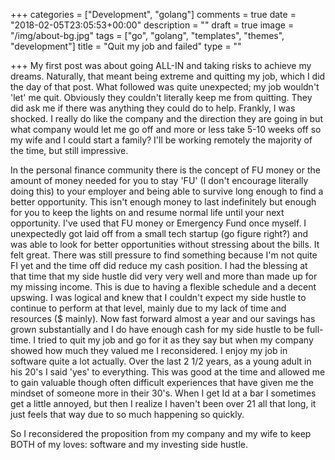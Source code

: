 +++
categories = ["Development", "golang"]
comments = true
date = "2018-02-05T23:05:53+00:00"
description = ""
draft = true
image = "/img/about-bg.jpg"
tags = ["go", "golang", "templates", "themes", "development"]
title = "Quit my job and failed"
type = ""

+++
My first post was about going ALL-IN and taking risks to achieve my dreams. Naturally, that meant being extreme and quitting my job, which I did the day of that post. What followed was quite unexpected; my job wouldn't 'let' me quit. Obviously they couldn't literally keep me from quitting. They did ask me if there was anything they could do to help. Frankly, I was shocked. I really do like the company and the direction they are going in but what company would let me go off and more or less take 5-10 weeks off so my wife and I could start a family? I'll be working remotely the majority of the time, but still impressive.

In the personal finance community there is the concept of FU money or the amount of money needed for you to stay 'FU' (I don't encourage literally doing this) to your employer and being able to survive long enough to find a better opportunity. This isn't enough money to last indefinitely but enough for you to keep the lights on and resume normal life until your next opportunity. I've used that FU money or Emergency Fund once myself. I unexpectedly got laid off from a small tech startup (go figure right?) and was able to look for better opportunities without stressing about the bills. It felt great. There was still pressure to find something because I'm not quite FI yet and the time off did reduce my cash position. I had the blessing at that time that my side hustle did very very well and more than made up for my missing income. This is due to having a flexible schedule and a decent upswing. I was logical and knew that I couldn't expect my side hustle to continue to perform at that level, mainly due to my lack of time and resources ($ mainly). Now fast forward almost a year and our savings has grown substantially and I do have enough cash for my side hustle to be full-time. I tried to quit my job and go for it as they say but when my company showed how much they valued me I reconsidered. I enjoy my job in software quite a lot actually. Over the last 2 1/2 years, as a young adult in his 20's I said 'yes' to everything. This was good at the time and allowed me to gain valuable though often difficult experiences that have given me the mindset of someone more in their 30's. When I get Id at a bar I sometimes get a little annoyed, but then I realize I haven't been over 21 all that long, it just feels that way due to so much happening so quickly.

So I reconsidered the proposition from my company and my wife to keep BOTH of my loves: software and  my investing side hustle.